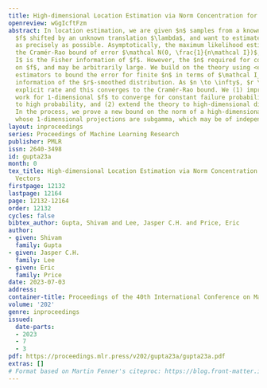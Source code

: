 ```yaml
---
title: High-dimensional Location Estimation via Norm Concentration for Subgamma Vectors
openreview: wGgIcftFzm
abstract: In location estimation, we are given $n$ samples from a known distribution
  $f$ shifted by an unknown translation $\lambda$, and want to estimate $\lambda$
  as precisely as possible. Asymptotically, the maximum likelihood estimate achieves
  the Cramér-Rao bound of error $\mathcal N(0, \frac{1}{n\mathcal I})$, where $\mathcal
  I$ is the Fisher information of $f$. However, the $n$ required for convergence depends
  on $f$, and may be arbitrarily large. We build on the theory using <em>smoothed</em>
  estimators to bound the error for finite $n$ in terms of $\mathcal I_r$, the Fisher
  information of the $r$-smoothed distribution. As $n \to \infty$, $r \to 0$ at an
  explicit rate and this converges to the Cramér-Rao bound. We (1) improve the prior
  work for 1-dimensional $f$ to converge for constant failure probability in addition
  to high probability, and (2) extend the theory to high-dimensional distributions.
  In the process, we prove a new bound on the norm of a high-dimensional random variable
  whose 1-dimensional projections are subgamma, which may be of independent interest.
layout: inproceedings
series: Proceedings of Machine Learning Research
publisher: PMLR
issn: 2640-3498
id: gupta23a
month: 0
tex_title: High-dimensional Location Estimation via Norm Concentration for Subgamma
  Vectors
firstpage: 12132
lastpage: 12164
page: 12132-12164
order: 12132
cycles: false
bibtex_author: Gupta, Shivam and Lee, Jasper C.H. and Price, Eric
author:
- given: Shivam
  family: Gupta
- given: Jasper C.H.
  family: Lee
- given: Eric
  family: Price
date: 2023-07-03
address: 
container-title: Proceedings of the 40th International Conference on Machine Learning
volume: '202'
genre: inproceedings
issued:
  date-parts:
  - 2023
  - 7
  - 3
pdf: https://proceedings.mlr.press/v202/gupta23a/gupta23a.pdf
extras: []
# Format based on Martin Fenner's citeproc: https://blog.front-matter.io/posts/citeproc-yaml-for-bibliographies/
---
```

